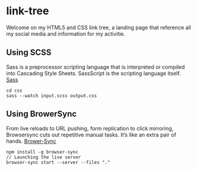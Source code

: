 # link-tree
Welcome on my HTML5 and CSS link tree, a landing page that reference all my social media and information for my activitie. 

## Using SCSS 
Sass is a preprocessor scripting language that is interpreted or compiled into Cascading Style Sheets. SassScript is the scripting language itself. [Sass](https://sass-lang.com/)
```
cd css
sass --watch input.scss output.css
```

## Using BrowerSync
From live reloads to URL pushing, form replication to click mirroring, Browsersync cuts out repetitive manual tasks. It’s like an extra pair of hands. [Brower-Sync](https://browsersync.io/)
```
npm install -g browser-sync
// Launching the live server 
browser-sync start --server --files "."
```